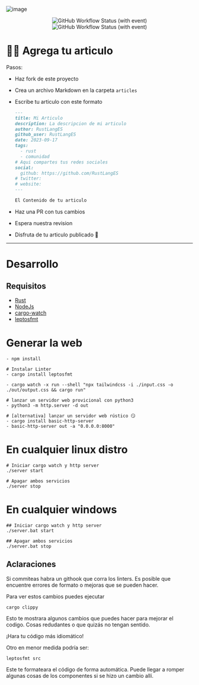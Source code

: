 ![image](https://github.com/RustLangES/blog/assets/56278796/ba1ac759-3fda-4983-80d2-965398bf8d35)

<p align="center">
<img alt="GitHub Workflow Status (with event)" src="https://img.shields.io/github/actions/workflow/status/RustLangES/blog/ci.yml?label=ci" />
<img alt="GitHub Workflow Status (with event)" src="https://img.shields.io/github/actions/workflow/status/RustLangES/blog/deploy.yml?label=deploy" />
</p>

# 🤝🏼 Agrega tu articulo

Pasos:

- Haz fork de este proyecto
- Crea un archivo Markdown en la carpeta `articles`
- Escribe tu articulo con este formato

  ```md
  ---
  title: Mi Articulo
  description: La descripcion de mi articulo
  author: RustLangES
  github_user: RustLangES
  date: 2023-09-17
  tags:
    - rust
    - comunidad
  # Aqui compartes tus redes sociales
  social:
    github: https://github.com/RustLangES
  # twitter:
  # website:
  ---

  El Contenido de tu articulo
  ```

- Haz una PR con tus cambios
- Espera nuestra revision
- Disfruta de tu articulo publicado 🎊

---

# Desarrollo

## Requisitos

- [Rust](https://rust-lang.org/tools/install)
- [NodeJs](https://nodejs.org)
- [cargo-watch](https://crates.io/crates/cargo-watch)
- [leptosfmt](https://crates.io/crates/leptosfmt)

# Generar la web
```
- npm install

# Instalar Linter 
- cargo install leptosfmt

- cargo watch -x run --shell "npx tailwindcss -i ./input.css -o ./out/output.css && cargo run"

# lanzar un servidor web provicional con python3
- python3 -m http.server -d out

# [alternativa] lanzar un servidor web rústico 😏
- cargo install basic-http-server
- basic-http-server out -a "0.0.0.0:8000"
```

# En cualquier linux distro
```
# Iniciar cargo watch y http server
./server start

# Apagar ambos servicios
./server stop
```

# En cualquier windows
```
## Iniciar cargo watch y http server
./server.bat start

## Apagar ambos servicios
./server.bat stop
```

## Aclaraciones

Si commiteas habra un githook que corra los linters.
Es posible que encuentre errores de formato o mejoras que se pueden hacer.

Para ver estos cambios puedes ejecutar

```
cargo clippy
```

Esto te mostrara algunos cambios que puedes hacer para mejorar el codigo.
Cosas redudantes o que quizás no tengan sentido.

¡Hara tu código más idiomático!

Otro en menor medida podría ser:

```
leptosfmt src
```

Este te formateara el código de forma automática.
Puede llegar a romper algunas cosas de los componentes si se hizo un cambio allí.
